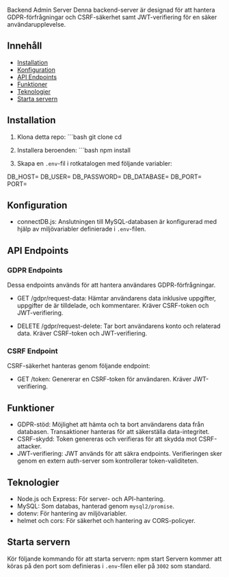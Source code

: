 Backend Admin Server
Denna backend-server är designad för att hantera GDPR-förfrågningar och CSRF-säkerhet samt
JWT-verifiering för en säker användarupplevelse.
## Innehåll

- [Installation](#installation)
- [Konfiguration](#konfiguration)
- [API Endpoints](#api-endpoints)
- [Funktioner](#funktioner)
- [Teknologier](#teknologier)
- [Starta servern](#starta-servern)

## Installation
1. Klona detta repo:
 ´´´bash
 git clone <repo-url>
 cd <repo-namn>

2. Installera beroenden:
´´´bash
 npm install

3. Skapa en `.env`-fil i rotkatalogen med följande variabler:

 DB_HOST=<your-database-host>
 DB_USER=<your-database-user>
 DB_PASSWORD=<your-database-password>
 DB_DATABASE=<your-database-name>
 DB_PORT=<your-database-port>
 PORT=<server-port>

## Konfiguration
- connectDB.js: Anslutningen till MySQL-databasen är konfigurerad med hjälp av miljövariabler
definierade i `.env`-filen.

## API Endpoints
### GDPR Endpoints
Dessa endpoints används för att hantera användares GDPR-förfrågningar.

- GET /gdpr/request-data: Hämtar användarens data inklusive uppgifter, uppgifter de är tilldelade,
och kommentarer. Kräver CSRF-token och JWT-verifiering.

- DELETE /gdpr/request-delete: Tar bort användarens konto och relaterad data. Kräver CSRF-token
och JWT-verifiering.

### CSRF Endpoint
CSRF-säkerhet hanteras genom följande endpoint:

- GET /token: Genererar en CSRF-token för användaren. Kräver JWT-verifiering.

## Funktioner
- GDPR-stöd: Möjlighet att hämta och ta bort användarens data från databasen. Transaktioner
hanteras för att säkerställa data-integritet.
- CSRF-skydd: Token genereras och verifieras för att skydda mot CSRF-attacker.
- JWT-verifiering: JWT används för att säkra endpoints. Verifieringen sker genom en extern
auth-server som kontrollerar token-validiteten.

## Teknologier
- Node.js och Express: För server- och API-hantering.
- MySQL: Som databas, hanterad genom `mysql2/promise`.
- dotenv: För hantering av miljövariabler.
- helmet och cors: För säkerhet och hantering av CORS-policyer.

## Starta servern
Kör följande kommando för att starta servern:
 npm start
Servern kommer att köras på den port som definieras i `.env`-filen eller på `3002` som standard.
